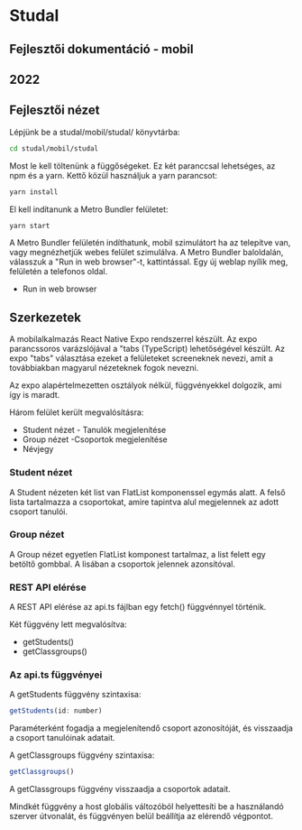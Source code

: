 # Studal

## Fejlesztői dokumentáció - mobil

## 2022

## Fejlesztői nézet

Lépjünk be a studal/mobil/studal/ könyvtárba:

```bash
cd studal/mobil/studal
```

Most le kell töltenünk a függőségeket. Ez két paranccsal lehetséges, az npm és a yarn. Kettő közül használjuk a yarn parancsot:

```bash
yarn install
```

El kell indítanunk a Metro Bundler felületet:

```bash
yarn start
```

A Metro Bundler felületén indíthatunk, mobil szimulátort ha az telepítve van, vagy megnézhetjük webes felület szimulálva. A Metro Bundler baloldalán, válasszuk a "Run in web browser"-t, kattintással. Egy új weblap nyílik meg, felületén a telefonos oldal.

* Run in web browser

## Szerkezetek

A mobilalkalmazás React Native Expo rendszerrel
készült. Az expo parancssoros varázslójával 
a "tabs (TypeScript) lehetőségével készült. 
Az expo "tabs" választása ezeket a felületeket 
screeneknek nevezi, amit a továbbiakban magyarul
nézeteknek fogok nevezni.

Az expo alapértelmezetten osztályok nélkül,
függvényekkel dolgozik, ami így is maradt.

Három felület került megvalósításra:

* Student nézet - Tanulók megjelenítése
* Group nézet -Csoportok megjelenítése
* Névjegy

### Student nézet

A Student nézeten két list van FlatList komponenssel
egymás alatt. A felső lista tartalmazza a csoportokat,
amire tapintva alul megjelennek az adott csoport 
tanulói.

### Group nézet

A Group nézet egyetlen FlatList komponest tartalmaz,
a list felett egy betöltő gombbal. A lisában
a csoportok jelennek azonsítóval.

### REST API elérése

A REST API elérése az api.ts fájlban egy fetch()
függvénnyel történik.

Két függvény lett megvalósítva:

* getStudents()
* getClassgroups()

### Az api.ts függvényei

A getStudents függvény szintaxisa:

```javascript
getStudents(id: number)
```

Paraméterként fogadja a megjelenítendő csoport azonosítóját,
és visszaadja a csoport tanulóinak adatait.

A getClassgroups függvény szintaxisa:

```javascript
getClassgroups()
```

A getClassgroups függvény visszaadja a csoportok
adatait.

Mindkét függvény a host globális változóból helyettesíti be
a használandó szerver útvonalát, és függvényen belül beállítja az elérendő végpontot.  
